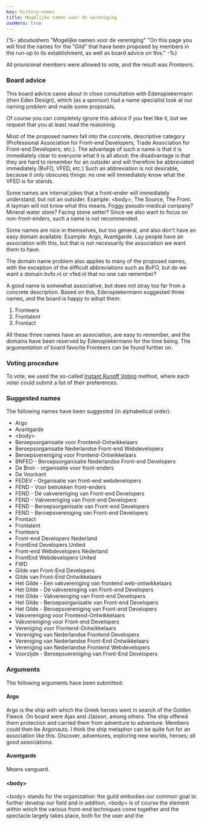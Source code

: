 ```yaml
---
key: history-names
title: Mogelijke namen voor de vereniging
useHero: true
---
```

{%- aboutushero "Mogelijke namen voor de vereniging" "On this page you will find the names for the "Gild" that have been proposed by members in the run-up to its establishment, as well as board advice on this." -%}
<br /> <!-- strange bug, if there's no <br /> tag the next paragraph doesn't get a paragraph tag -->

All provisional members were allowed to vote, and the result was *Fronteers*.

### Board advice

This board advice came about in close consultation with Edenspiekermann (then Eden Design), which (as a sponsor) had a name specialist look at our naming problem and made some proposals.

Of course you can completely ignore this advice if you feel like it, but we request that you at least read the reasoning.

Most of the proposed names fall into the concrete, descriptive category (Professional Association for Front-end Developers, Trade Association for Front-end Developers, etc.). The advantage of such a name is that it is immediately clear to everyone what it is all about; the disadvantage is that they are hard to remember for an outsider and will therefore be abbreviated immediately (BvFO, VFED, etc.) Such an abbreviation is not desirable, because it only obscures things: no one will immediately know what the VFED is for stands.

Some names are internal jokes that a front-ender will immediately understand, but not an outsider. Example: &lt;body&gt;, The Source, The Front. A layman will not know what this means. Foggy pseudo-medical company? Mineral water store? Facing stone setter? Since we also want to focus on non-front-enders, such a name is not recommended.

Some names are nice in themselves, but too general, and also don't have an easy domain available. Example: Argo, Avantgarde. Lay people have an association with this, but that is not necessarily the association we want them to have.

The domain name problem also applies to many of the proposed names, with the exception of the difficult abbreviations such as BvFO, but do we want a domain bvfo.nl or vfed.nl that no one can remember?

A good name is somewhat associative, but does not stray too far from a concrete description. Based on this, Edenspiekermann suggested three names, and the board is happy to adopt them:

1. Fronteers
2. Frontalent
3. Frontact

All these three names have an association, are easy to remember, and the domains have been reserved by Edenspiekermann for the time being. The argumentation of board favorite Fronteers can be found further on.

### Voting procedure

To vote, we used the so-called [Instant Runoff Voting](http://en.wikipedia.org/wiki/Instant-runoff_voting) method, where each voter could submit a list of their preferences.

### Suggested names

The following names have been suggested (in alphabetical order):

- Argo
- Avantgarde
- &lt;body&gt;
- Beroepsorganisatie voor Frontend-Ontwikkelaars
- Beroepsorganisatie Nederlandse Front-end Webdevelopers
- Beroepsvereniging voor Frontend-Ontwikkelaars
- BNFED - Beroepsorganisatie Nederlandse Front-end Developers
- De Bron - organisatie voor front-enders
- De Voorkant
- FEDEV - Organisatie van front-end webdevelopers
- FEND - Voor betrokken front-enders
- FEND - Dé vakvereniging van Front-end Developers
- FEND - Vakvereniging van Front-end Developers
- FEND - Beroepsorganisatie van Front-end Developers
- FEND - Beroepsvereniging van Front-end Developers
- Frontact
- Frontalent
- Fronteers
- Front-end Developers Nederland
- FrontEnd Developers United
- Front-end Webdevelopers Nederland
- FrontEnd Webdevelopers United
- FWD
- Gilde van Front-End Developers
- Gilde van Front-End Ontwikkelaars
- Het Gilde - Een vakvereniging van frontend web-ontwikkelaars
- Het Gilde - Dé vakvereniging van Front-end Developers
- Het Gilde - Vakvereniging van Front-end Developers
- Het Gilde - Beroepsorganisatie van Front-end Developers
- Het Gilde - Beroepsvereniging van Front-end Developers
- Vakvereniging voor Frontend-Ontwikkelaars
- Vakvereniging voor Front-end Developers
- Vereniging voor Frontend-Ontwikkelaars
- Vereniging van Nederlandse Frontend Developers
- Vereniging van Nederlandse Front-End Ontwikkelaars
- Vereniging van Nederlandse Frontend Webdevelopers
- Voorzijde - Beroepsvereniging van Front-End Developers

### Arguments

The following arguments have been submitted:

#### Argo

Argo is the ship with which the Greek heroes went in search of the Golden Fleece. On board were Ajax and J(a)son, among others.
The ship offered them protection and carried them from adventure to adventure.
Members could then be Argonauts.
I think the ship metaphor can be quite fun for an association like this. Discover, adventures, exploring new worlds, heroes; all good associations.

#### Avantgarde

Means vanguard.

#### &lt;body&gt;

&lt;body&gt; stands for the organization: the guild embodies our common goal to further develop our field and in addition, &lt;body&gt; is of course the element within which the various front-end techniques come together and the spectacle largely takes place, both for the user and the
